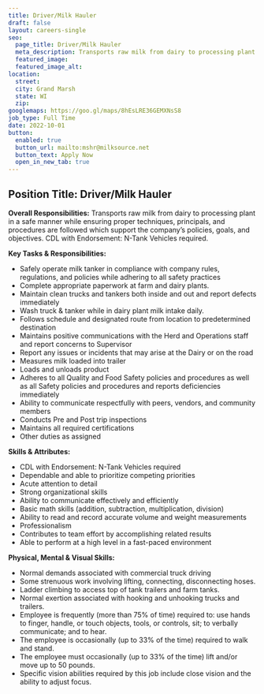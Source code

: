 ```yaml
---
title: Driver/Milk Hauler
draft: false
layout: careers-single
seo:
  page_title: Driver/Milk Hauler
  meta_description: Transports raw milk from dairy to processing plant in a safe manner while ensuring proper techniques, principals, and procedures are followed which support the company’s policies, goals, and objectives.
  featured_image: 
  featured_image_alt:
location:
  street: 
  city: Grand Marsh
  state: WI
  zip:
googlemaps: https://goo.gl/maps/8hEsLRE36GEMXNsS8
job_type: Full Time
date: 2022-10-01
button:
  enabled: true
  button_url: mailto:mshr@milksource.net
  button_text: Apply Now
  open_in_new_tab: true
---
```


## **Position Title:** Driver/Milk Hauler

**Overall Responsibilities:** Transports raw milk from dairy to processing plant in a safe manner while ensuring proper techniques, principals, and procedures are followed which support the company’s policies, goals, and objectives. CDL with Endorsement: N-Tank Vehicles required.

**Key Tasks & Responsibilities:**

* Safely operate milk tanker in compliance with company rules, regulations, and policies while adhering to all safety practices
* Complete appropriate paperwork at farm and dairy plants.
* Maintain clean trucks and tankers both inside and out and report defects immediately
* Wash truck & tanker while in dairy plant milk intake daily.
* Follows schedule and designated route from location to predetermined destination
* Maintains positive communications with the Herd and Operations staff and report concerns to Supervisor
* Report any issues or incidents that may arise at the Dairy or on the road
* Measures milk loaded into trailer
* Loads and unloads product
* Adheres to all Quality and Food Safety policies and procedures as well as all Safety policies and procedures and reports deficiencies immediately
* Ability to communicate respectfully with peers, vendors, and community members
* Conducts Pre and Post trip inspections
* Maintains all required certifications
* Other duties as assigned

**Skills & Attributes:**

* CDL with Endorsement: N-Tank Vehicles required
* Dependable and able to prioritize competing priorities
* Acute attention to detail
* Strong organizational skills
* Ability to communicate effectively and efficiently
* Basic math skills (addition, subtraction, multiplication, division)
* Ability to read and record accurate volume and weight measurements
* Professionalism
* Contributes to team effort by accomplishing related results
* Able to perform at a high level in a fast-paced environment

**Physical, Mental & Visual Skills:**

* Normal demands associated with commercial truck driving
* Some strenuous work involving lifting, connecting, disconnecting hoses.
* Ladder climbing to access top of tank trailers and farm tanks.
* Normal exertion associated with hooking and unhooking trucks and trailers.
* Employee is frequently (more than 75% of time) required to: use hands to finger, handle, or touch objects, tools, or controls, sit; to verbally communicate; and to hear.
* The employee is occasionally (up to 33% of the time) required to walk and stand.
* The employee must occasionally (up to 33% of the time) lift and/or move up to 50 pounds.
* Specific vision abilities required by this job include close vision and the ability to adjust focus.